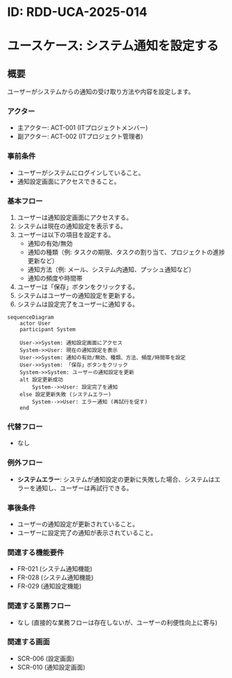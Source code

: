 # ID: RDD-UCA-2025-014

# ユースケース: システム通知を設定する

## 概要

ユーザーがシステムからの通知の受け取り方法や内容を設定します。

### アクター

- 主アクター: ACT-001 (ITプロジェクトメンバー)
- 副アクター: ACT-002 (ITプロジェクト管理者)

### 事前条件

- ユーザーがシステムにログインしていること。
- 通知設定画面にアクセスできること。

### 基本フロー

1. ユーザーは通知設定画面にアクセスする。
1. システムは現在の通知設定を表示する。
1. ユーザーは以下の項目を設定する。
   - 通知の有効/無効
   - 通知の種類（例: タスクの期限、タスクの割り当て、プロジェクトの進捗更新など）
   - 通知方法（例: メール、システム内通知、プッシュ通知など）
   - 通知の頻度や時間帯
1. ユーザーは「保存」ボタンをクリックする。
1. システムはユーザーの通知設定を更新する。
1. システムは設定完了をユーザーに通知する。

```mermaid
sequenceDiagram
    actor User
    participant System

    User->>System: 通知設定画面にアクセス
    System->>User: 現在の通知設定を表示
    User->>System: 通知の有効/無効、種類、方法、頻度/時間帯を設定
    User->>System: 「保存」ボタンをクリック
    System->>System: ユーザーの通知設定を更新
    alt 設定更新成功
        System-->>User: 設定完了を通知
    else 設定更新失敗 (システムエラー)
        System-->>User: エラー通知 (再試行を促す)
    end
```

### 代替フロー

- なし

### 例外フロー

- **システムエラー**: システムが通知設定の更新に失敗した場合、システムはエラーを通知し、ユーザーは再試行できる。

### 事後条件

- ユーザーの通知設定が更新されていること。
- ユーザーに設定完了の通知が表示されていること。

### 関連する機能要件

- FR-021 (システム通知機能)
- FR-028 (システム通知機能)
- FR-029 (通知設定機能)

### 関連する業務フロー

- なし (直接的な業務フローは存在しないが、ユーザーの利便性向上に寄与)

### 関連する画面

- SCR-006 (設定画面)
- SCR-010 (通知設定画面)
